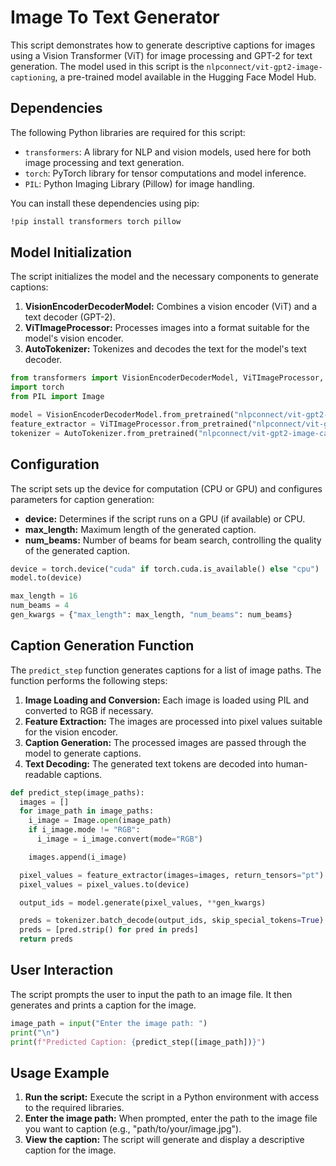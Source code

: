 # Image To Text Generator

This script demonstrates how to generate descriptive captions for images using a Vision Transformer (ViT) for image processing and GPT-2 for text generation. The model used in this script is the `nlpconnect/vit-gpt2-image-captioning`, a pre-trained model available in the Hugging Face Model Hub.

## Dependencies

The following Python libraries are required for this script:

- `transformers`: A library for NLP and vision models, used here for both image processing and text generation.
- `torch`: PyTorch library for tensor computations and model inference.
- `PIL`: Python Imaging Library (Pillow) for image handling.

You can install these dependencies using pip:

```bash
!pip install transformers torch pillow
```

## Model Initialization

The script initializes the model and the necessary components to generate captions:

1. **VisionEncoderDecoderModel:** Combines a vision encoder (ViT) and a text decoder (GPT-2).
2. **ViTImageProcessor:** Processes images into a format suitable for the model's vision encoder.
3. **AutoTokenizer:** Tokenizes and decodes the text for the model's text decoder.

```python
from transformers import VisionEncoderDecoderModel, ViTImageProcessor, AutoTokenizer
import torch
from PIL import Image

model = VisionEncoderDecoderModel.from_pretrained("nlpconnect/vit-gpt2-image-captioning")
feature_extractor = ViTImageProcessor.from_pretrained("nlpconnect/vit-gpt2-image-captioning")
tokenizer = AutoTokenizer.from_pretrained("nlpconnect/vit-gpt2-image-captioning")
```

## Configuration

The script sets up the device for computation (CPU or GPU) and configures parameters for caption generation:

- **device:** Determines if the script runs on a GPU (if available) or CPU.
- **max_length:** Maximum length of the generated caption.
- **num_beams:** Number of beams for beam search, controlling the quality of the generated caption.

```python
device = torch.device("cuda" if torch.cuda.is_available() else "cpu")
model.to(device)

max_length = 16
num_beams = 4
gen_kwargs = {"max_length": max_length, "num_beams": num_beams}
```

## Caption Generation Function

The `predict_step` function generates captions for a list of image paths. The function performs the following steps:

1. **Image Loading and Conversion:** Each image is loaded using PIL and converted to RGB if necessary.
2. **Feature Extraction:** The images are processed into pixel values suitable for the vision encoder.
3. **Caption Generation:** The processed images are passed through the model to generate captions.
4. **Text Decoding:** The generated text tokens are decoded into human-readable captions.

```python
def predict_step(image_paths):
  images = []
  for image_path in image_paths:
    i_image = Image.open(image_path)
    if i_image.mode != "RGB":
      i_image = i_image.convert(mode="RGB")

    images.append(i_image)

  pixel_values = feature_extractor(images=images, return_tensors="pt").pixel_values
  pixel_values = pixel_values.to(device)

  output_ids = model.generate(pixel_values, **gen_kwargs)

  preds = tokenizer.batch_decode(output_ids, skip_special_tokens=True)
  preds = [pred.strip() for pred in preds]
  return preds
```

## User Interaction

The script prompts the user to input the path to an image file. It then generates and prints a caption for the image.

```python
image_path = input("Enter the image path: ")
print("\n")
print(f"Predicted Caption: {predict_step([image_path])}")
```

## Usage Example

1. **Run the script:** Execute the script in a Python environment with access to the required libraries.
2. **Enter the image path:** When prompted, enter the path to the image file you want to caption (e.g., "path/to/your/image.jpg").
3. **View the caption:** The script will generate and display a descriptive caption for the image.
